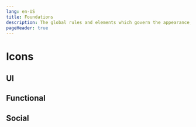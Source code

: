```yaml
---
lang: en-US
title: Foundations
description: The global rules and elements which govern the appearance, structure and behaviour of components.
pageHeader: true
---
```


# Icons

## UI

<div class="icons-row">
    <SvgIcon icon="arrowRight"/>
    <SvgIcon icon="arrowUp"/>
    <SvgIcon icon="arrowDown"/>
    <SvgIcon icon="arrowLeft"/>
    <SvgIcon icon="arrowLongLeft"/>
    <SvgIcon icon="arrowLongRight"/>
</div>
<div class="icons-row">
    <SvgIcon icon="circleChevronRight"/>
    <SvgIcon icon="circleChevronUp"/>
    <SvgIcon icon="circleChevronDown"/>
    <SvgIcon icon="circleChevronLeft"/>
    <SvgIcon icon="circleChevronRightFilled"/>
    <SvgIcon icon="circleChevronUpFilled"/>
    <SvgIcon icon="circleChevronDownFilled"/>
    <SvgIcon icon="circleChevronLeftFilled"/>
</div>
<div class="icons-row">
    <SvgIcon icon="chevronForward"/>
    <SvgIcon icon="chevronUp"/>
    <SvgIcon icon="chevronDown"/>
    <SvgIcon icon="chevronBack"/>
    <SvgIcon icon="caretForward"/>
    <SvgIcon icon="caretUp"/>
    <SvgIcon icon="caretDown"/>
    <SvgIcon icon="caretBack"/>
</div>
<div class="icons-row">
    <SvgIcon icon="linkExternal"/>
    <SvgIcon icon="home"/>
</div>
<div class="icons-row">
    <SvgIcon icon="hamburger"/>
    <SvgIcon icon="hamburgerLeft"/>
    <SvgIcon icon="search"/>
    <SvgIcon icon="share"/>
    <SvgIcon icon="download"/>
    <SvgIcon icon="document"/>
    <SvgIcon icon="filters"/>
</div>

## Functional

<div class="icons-row">
    <SvgIcon icon="phone"/>
    <SvgIcon icon="mailbox"/>
    <SvgIcon icon="notification"/>
    <SvgIcon icon="location"/>
    <SvgIcon icon="email"/>
    <SvgIcon icon="calendar"/>
    <SvgIcon icon="homeOutline"/>
</div>

## Social

<div class="icons-row">
    <SvgIcon icon="facebook"/>
    <SvgIcon icon="instagram"/>
    <SvgIcon icon="linkedin"/>
    <SvgIcon icon="twitter"/>
    <SvgIcon icon="youtube"/>
</div>